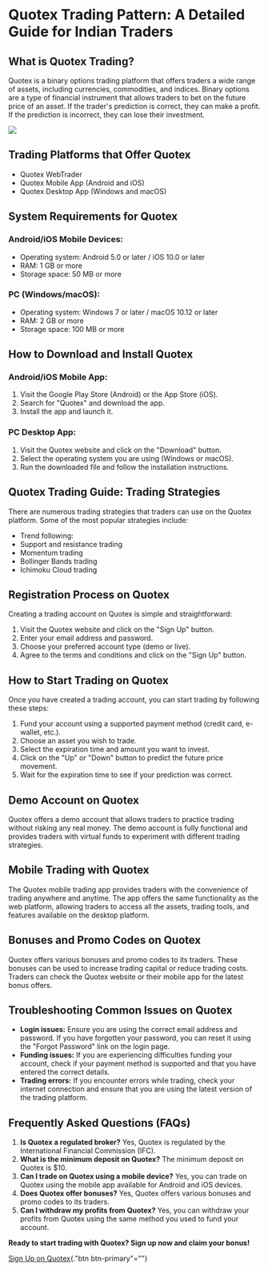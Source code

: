 # Quotex Trading Pattern: A Detailed Guide for Indian Traders

## What is Quotex Trading?

Quotex is a binary options trading platform that offers traders a wide
range of assets, including currencies, commodities, and indices. Binary
options are a type of financial instrument that allows traders to bet on
the future price of an asset. If the trader\'s prediction is correct,
they can make a profit. If the prediction is incorrect, they can lose
their investment.

[![](https://static.quotex.io/files/4_en/300_250.jpg)](https://traff.sbs/brokerqxlid)

## Trading Platforms that Offer Quotex

-   Quotex WebTrader
-   Quotex Mobile App (Android and iOS)
-   Quotex Desktop App (Windows and macOS)

## System Requirements for Quotex

### Android/iOS Mobile Devices:

-   Operating system: Android 5.0 or later / iOS 10.0 or later
-   RAM: 1 GB or more
-   Storage space: 50 MB or more

### PC (Windows/macOS):

-   Operating system: Windows 7 or later / macOS 10.12 or later
-   RAM: 2 GB or more
-   Storage space: 100 MB or more

## How to Download and Install Quotex

### Android/iOS Mobile App:

1.  Visit the Google Play Store (Android) or the App Store (iOS).
2.  Search for "Quotex" and download the app.
3.  Install the app and launch it.

### PC Desktop App:

1.  Visit the Quotex website and click on the "Download" button.
2.  Select the operating system you are using (Windows or macOS).
3.  Run the downloaded file and follow the installation instructions.

## Quotex Trading Guide: Trading Strategies

There are numerous trading strategies that traders can use on the Quotex
platform. Some of the most popular strategies include:

-   Trend following:
-   Support and resistance trading
-   Momentum trading
-   Bollinger Bands trading
-   Ichimoku Cloud trading

## Registration Process on Quotex

Creating a trading account on Quotex is simple and straightforward:

1.  Visit the Quotex website and click on the "Sign Up" button.
2.  Enter your email address and password.
3.  Choose your preferred account type (demo or live).
4.  Agree to the terms and conditions and click on the "Sign Up"
    button.

## How to Start Trading on Quotex

Once you have created a trading account, you can start trading by
following these steps:

1.  Fund your account using a supported payment method (credit card,
    e-wallet, etc.).
2.  Choose an asset you wish to trade.
3.  Select the expiration time and amount you want to invest.
4.  Click on the "Up" or "Down" button to predict the future
    price movement.
5.  Wait for the expiration time to see if your prediction was correct.

## Demo Account on Quotex

Quotex offers a demo account that allows traders to practice trading
without risking any real money. The demo account is fully functional and
provides traders with virtual funds to experiment with different trading
strategies.

## Mobile Trading with Quotex

The Quotex mobile trading app provides traders with the convenience of
trading anywhere and anytime. The app offers the same functionality as
the web platform, allowing traders to access all the assets, trading
tools, and features available on the desktop platform.

## Bonuses and Promo Codes on Quotex

Quotex offers various bonuses and promo codes to its traders. These
bonuses can be used to increase trading capital or reduce trading costs.
Traders can check the Quotex website or their mobile app for the latest
bonus offers.

## Troubleshooting Common Issues on Quotex

-   **Login issues:** Ensure you are using the correct email address and
    password. If you have forgotten your password, you can reset it
    using the "Forgot Password" link on the login page.
-   **Funding issues:** If you are experiencing difficulties funding
    your account, check if your payment method is supported and that you
    have entered the correct details.
-   **Trading errors:** If you encounter errors while trading, check
    your internet connection and ensure that you are using the latest
    version of the trading platform.

## Frequently Asked Questions (FAQs)

1.  **Is Quotex a regulated broker?** Yes, Quotex is regulated by the
    International Financial Commission (IFC).
2.  **What is the minimum deposit on Quotex?** The minimum deposit on
    Quotex is \$10.
3.  **Can I trade on Quotex using a mobile device?** Yes, you can trade
    on Quotex using the mobile app available for Android and iOS
    devices.
4.  **Does Quotex offer bonuses?** Yes, Quotex offers various bonuses
    and promo codes to its traders.
5.  **Can I withdraw my profits from Quotex?** Yes, you can withdraw
    your profits from Quotex using the same method you used to fund your
    account.

**Ready to start trading with Quotex? Sign up now and claim your
bonus!**

[Sign Up on Quotex](\%22https://traff.sbs/brokerqxsignup\%22){."btn
btn-primary"=""}

